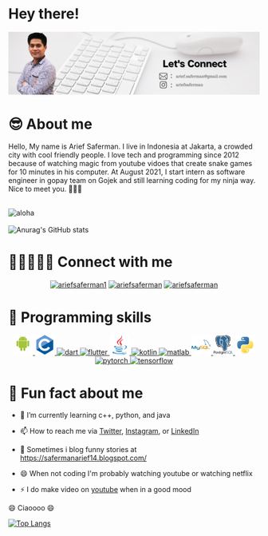 # Hey there!  
![Design](https://github.com/ariefsaferman/ariefsaferman/blob/master/Green%20and%20Cream%20Brushstroke%20Assistant%20Professor%20LinkedIn%20Banner.png)


# 😎 About me
Hello, My name is Arief Saferman. I live in Indonesia at Jakarta, a crowded city with cool friendly people. I love tech and programming since 2012 because of watching magic from  youtube vidoes that create snake games for 10 minutes in his computer. At August 2021, I start intern as software engineer in gopay team on Gojek and still learning coding for my ninja way. Nice to meet you.  👋👋👋
</br>
</br>

![aloha](https://media.giphy.com/media/yAGIvCiwPJn5C/giphy.gif)
</br>
</br>
![Anurag's GitHub stats](https://github-readme-stats.vercel.app/api?username=ariefsaferman&show_icons=true&theme=onedark)


 
# 👨🏾‍🤝‍👨🏽 Connect with me  
<p align="center">
<a href="https://twitter.com/ariefsaferman1" target="blank"><img align="center" src="https://raw.githubusercontent.com/rahuldkjain/github-profile-readme-generator/master/src/images/icons/Social/twitter.svg" alt="ariefsaferman1" height="30" width="40" /></a>
<a href="https://linkedin.com/in/ariefsaferman" target="blank"><img align="center" src="https://raw.githubusercontent.com/rahuldkjain/github-profile-readme-generator/master/src/images/icons/Social/linked-in-alt.svg" alt="ariefsaferman" height="30" width="40" /></a>
<a href="https://instagram.com/ariefsaferman" target="blank"><img align="center" src="https://raw.githubusercontent.com/rahuldkjain/github-profile-readme-generator/master/src/images/icons/Social/instagram.svg" alt="ariefsaferman" height="30" width="40" /></a> 
  </p>

# 🧐 Programming skills 
<p align="center"> <a href="https://developer.android.com" target="_blank"> <img src="https://raw.githubusercontent.com/devicons/devicon/master/icons/android/android-original-wordmark.svg" alt="android" width="40" height="40"/> </a> <a href="https://www.cprogramming.com/" target="_blank"> <img src="https://raw.githubusercontent.com/devicons/devicon/master/icons/c/c-original.svg" alt="c" width="40" height="40"/> </a> <a href="https://dart.dev" target="_blank"> <img src="https://www.vectorlogo.zone/logos/dartlang/dartlang-icon.svg" alt="dart" width="40" height="40"/> </a> <a href="https://flutter.dev" target="_blank"> <img src="https://www.vectorlogo.zone/logos/flutterio/flutterio-icon.svg" alt="flutter" width="40" height="40"/> </a> <a href="https://www.java.com" target="_blank"> <img src="https://raw.githubusercontent.com/devicons/devicon/master/icons/java/java-original.svg" alt="java" width="40" height="40"/> </a> <a href="https://kotlinlang.org" target="_blank"> <img src="https://www.vectorlogo.zone/logos/kotlinlang/kotlinlang-icon.svg" alt="kotlin" width="40" height="40"/> </a> <a href="https://www.mathworks.com/" target="_blank"> <img src="https://upload.wikimedia.org/wikipedia/commons/2/21/Matlab_Logo.png" alt="matlab" width="40" height="40"/> </a> <a href="https://www.mysql.com/" target="_blank"> <img src="https://raw.githubusercontent.com/devicons/devicon/master/icons/mysql/mysql-original-wordmark.svg" alt="mysql" width="40" height="40"/> </a> <a href="https://www.postgresql.org" target="_blank"> <img src="https://raw.githubusercontent.com/devicons/devicon/master/icons/postgresql/postgresql-original-wordmark.svg" alt="postgresql" width="40" height="40"/> </a> <a href="https://www.python.org" target="_blank"> <img src="https://raw.githubusercontent.com/devicons/devicon/master/icons/python/python-original.svg" alt="python" width="40" height="40"/> </a> <a href="https://pytorch.org/" target="_blank"> <img src="https://www.vectorlogo.zone/logos/pytorch/pytorch-icon.svg" alt="pytorch" width="40" height="40"/> </a> <a href="https://www.tensorflow.org" target="_blank"> <img src="https://www.vectorlogo.zone/logos/tensorflow/tensorflow-icon.svg" alt="tensorflow" width="40" height="40"/> </a> </p>

# 🤩 Fun fact about me 
- 🌱 I’m currently learning c++, python, and java 

- 📫 How to reach me via [Twitter](https://twitter.com/ariefsaferman1), [Instagram](https://www.instagram.com/ariefsaferman/), or [LinkedIn](https://www.linkedin.com/in/arief-saferman-4a8437126/)

- 💬 Sometimes i blog funny stories at https://safermanarief14.blogspot.com/

- 😄 When not coding I'm probably watching youtube or watching netflix

- ⚡ I do make video on [youtube](https://www.youtube.com/channel/UCVrJ53Esf3PYZpzOoBP2oZQ?view_as=subscriber) when in a good mood 

😄   Ciaoooo  😄

[![Top Langs](https://github-readme-stats.vercel.app/api/top-langs/?username=ariefsaferman&layout=compact)](https://github.com/anuraghazra/github-readme-stats)

<!--
**ariefsaferman/ariefsaferman** is a ✨ _special_ ✨ repository because its `README.md` (this file) appears on your GitHub profile.

Here are some ideas to get you started:

- 🔭 I’m currently working on ...
- 🌱 I’m currently learning ...
- 👯 I’m looking to collaborate on ...
- 🤔 I’m looking for help with ...
- 💬 Ask me about ...
- 📫 How to reach me: ...
- 😄 Pronouns: ...
- ⚡ Fun fact: ...
-->
